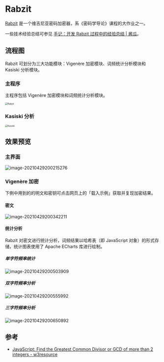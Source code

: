 # Rabzit

[Rabzit](https://rabzit.jonbgua.com) 是一个维吉尼亚密码加密器，系《密码学导论》课程的大作业之一。

一些技术经验总结可参见 [手记：开发 Rabzit 过程中的经验总结 | 酱瓜](https://jonbgua.com/developing-rabzit.html)。



## 流程图

Rabzit 可划分为三大功能模块：Vigenère 加密模块、词频统计分析模块和 Kasiski 分析模块。

### 主程序

主程序包括 Vigenère 加密模块和词频统计分析模块。

<img src="docs/img/Rabzit.svg" alt="Rabzit" style="zoom:50%;" />

### Kasiski 分析

<img src="docs/img/Kasiski.svg" alt="Kasiski" style="zoom:50%;" />



## 效果预览

### 主界面

![image-20210429200215276](docs/img/image-20210429200215276.png)



### Vigenère 加密

下例中用到的的明文和密钥可点击网页上的「载入示例」获取并复现加密结果。

#### 密文

![image-20210429200342211](docs/img/image-20210429200342211.png)

#### 统计分析

Rabzit 对密文进行统计分析，词频结果以哈希表（即 JavaScript 对象）的形式存储，统计图表使用了 Apache ECharts 库进行绘制。

##### 单字符频率统计

![image-20210429200503909](docs/img/image-20210429200503909.png)

##### 双字符频率分析

![image-20210429200555992](docs/img/image-20210429200555992.png)



##### 三字符频率分析

![image-20210429200650892](docs/img/image-20210429200650892.png)



## 参考

-  [JavaScript: Find the Greatest Common Divisor or GCD of more than 2 integers - w3resource](https://www.w3resource.com/javascript-exercises/javascript-math-exercise-9.php)

